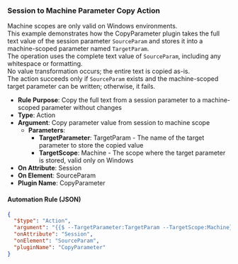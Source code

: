 ### Session to Machine Parameter Copy Action

Machine scopes are only valid on Windows environments.  
This example demonstrates how the CopyParameter plugin takes the full text value of the session parameter `SourceParam` and stores it into a machine-scoped parameter named `TargetParam`.  
The operation uses the complete text value of `SourceParam`, including any whitespace or formatting.  
No value transformation occurs; the entire text is copied as-is.  
The action succeeds only if `SourceParam` exists and the machine-scoped target parameter can be written; otherwise, it fails.

- **Rule Purpose**: Copy the full text from a session parameter to a machine-scoped parameter without changes  
- **Type**: Action  
- **Argument**: Copy parameter value from session to machine scope  
  - **Parameters**:  
    - **TargetParameter**: TargetParam - The name of the target parameter to store the copied value  
    - **TargetScope**: Machine - The scope where the target parameter is stored, valid only on Windows  
- **On Attribute**: Session  
- **On Element**: SourceParam  
- **Plugin Name**: CopyParameter  

#### Automation Rule (JSON)

```json
{
  "$type": "Action",
  "argument": "{{$ --TargetParameter:TargetParam --TargetScope:Machine}}",
  "onAttribute": "Session",
  "onElement": "SourceParam",
  "pluginName": "CopyParameter"
}
```
